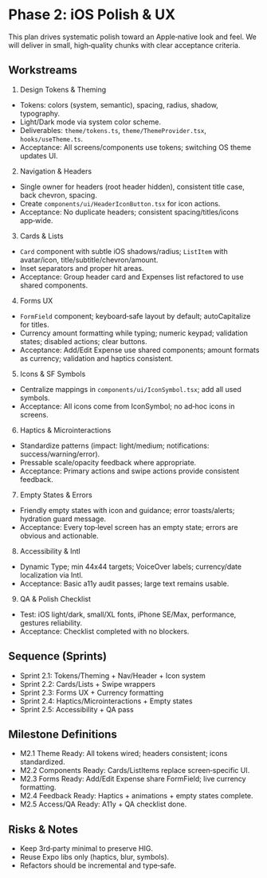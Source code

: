 # Phase 2: iOS Polish & UX

This plan drives systematic polish toward an Apple‑native look and feel.
We will deliver in small, high‑quality chunks with clear acceptance criteria.

## Workstreams

1) Design Tokens & Theming
- Tokens: colors (system, semantic), spacing, radius, shadow, typography.
- Light/Dark mode via system color scheme.
- Deliverables: `theme/tokens.ts`, `theme/ThemeProvider.tsx`, `hooks/useTheme.ts`.
- Acceptance: All screens/components use tokens; switching OS theme updates UI.

2) Navigation & Headers
- Single owner for headers (root header hidden), consistent title case, back chevron, spacing.
- Create `components/ui/HeaderIconButton.tsx` for icon actions.
- Acceptance: No duplicate headers; consistent spacing/titles/icons app‑wide.

3) Cards & Lists
- `Card` component with subtle iOS shadows/radius; `ListItem` with avatar/icon, title/subtitle/chevron/amount.
- Inset separators and proper hit areas.
- Acceptance: Group header card and Expenses list refactored to use shared components.

4) Forms UX
- `FormField` component; keyboard‑safe layout by default; autoCapitalize for titles.
- Currency amount formatting while typing; numeric keypad; validation states; disabled actions; clear buttons.
- Acceptance: Add/Edit Expense use shared components; amount formats as currency; validation and haptics consistent.

5) Icons & SF Symbols
- Centralize mappings in `components/ui/IconSymbol.tsx`; add all used symbols.
- Acceptance: All icons come from IconSymbol; no ad‑hoc icons in screens.

6) Haptics & Microinteractions
- Standardize patterns (impact: light/medium; notifications: success/warning/error).
- Pressable scale/opacity feedback where appropriate.
- Acceptance: Primary actions and swipe actions provide consistent feedback.

7) Empty States & Errors
- Friendly empty states with icon and guidance; error toasts/alerts; hydration guard message.
- Acceptance: Every top‑level screen has an empty state; errors are obvious and actionable.

8) Accessibility & Intl
- Dynamic Type; min 44x44 targets; VoiceOver labels; currency/date localization via Intl.
- Acceptance: Basic a11y audit passes; large text remains usable.

9) QA & Polish Checklist
- Test: iOS light/dark, small/XL fonts, iPhone SE/Max, performance, gestures reliability.
- Acceptance: Checklist completed with no blockers.

## Sequence (Sprints)
- Sprint 2.1: Tokens/Theming + Nav/Header + Icon system
- Sprint 2.2: Cards/Lists + Swipe wrappers
- Sprint 2.3: Forms UX + Currency formatting
- Sprint 2.4: Haptics/Microinteractions + Empty states
- Sprint 2.5: Accessibility + QA pass

## Milestone Definitions
- M2.1 Theme Ready: All tokens wired; headers consistent; icons standardized.
- M2.2 Components Ready: Cards/ListItems replace screen‑specific UI.
- M2.3 Forms Ready: Add/Edit Expense share FormField; live currency formatting.
- M2.4 Feedback Ready: Haptics + animations + empty states complete.
- M2.5 Access/QA Ready: A11y + QA checklist done.

## Risks & Notes
- Keep 3rd‑party minimal to preserve HIG.
- Reuse Expo libs only (haptics, blur, symbols).
- Refactors should be incremental and type‑safe.
